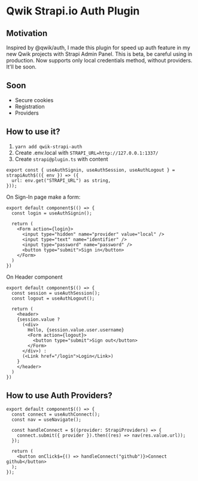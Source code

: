 # Qwik Strapi.io Auth Plugin

## Motivation

Inspired by @qwik/auth, I made this plugin for speed up auth feature in my new Qwik projects with Strapi Admin Panel. This is beta, be careful using in production. Now supports only local credentials method, without providers. It'll be soon.

## Soon

- Secure cookies
- Registration
- Providers

## How to use it?

1) `yarn add qwik-strapi-auth`
2) Create .env.local with 
``` STRAPI_URL=http://127.0.0.1:1337/ ```
3) Create `strapi@plugin.ts` with content 
```
export const { useAuthSignin, useAuthSession, useAuthLogout } = strapiAuth$(({ env }) => ({
  url: env.get("STRAPI_URL") as string,
}));
```

On Sign-In page make a form:

```
export default component$(() => {
  const login = useAuthSignin();

  return (
    <Form action={login}>
      <input type="hidden" name="provider" value="local" />
      <input type="text" name="identifier" />
      <input type="password" name="password" />
      <button type="submit">Sign in</button>
    </Form>
  )
})

```

On Header component

```
export default component$(() => {
  const session = useAuthSession();
  const logout = useAuthLogout();

  return (
    <header>
    {session.value ? 
      (<div>
        Hello, {session.value.user.username}
        <Form action={logout}>
          <button type="submit">Sign out</button>
        </Form>
      </div>) : 
      (<Link href="/login">Login</Link>)
    }
    </header>
  )
})
```

## How to use Auth Providers?

```
export default component$(() => {
  const connect = useAuthConnect();
  const nav = useNavigate();

  const handleConnect = $((provider: StrapiProviders) => {
    connect.submit({ provider }).then((res) => nav(res.value.url));
  });

  return (
    <button onClick$={() => handleConnect("github")}>Connect github</button>
  );
});
```
